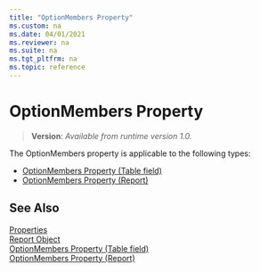 ```yaml
---
title: "OptionMembers Property"
ms.custom: na
ms.date: 04/01/2021
ms.reviewer: na
ms.suite: na
ms.tgt_pltfrm: na
ms.topic: reference
---
```


# OptionMembers Property
> **Version**: _Available from runtime version 1.0._

The OptionMembers property is applicable to the following types: 
- [OptionMembers Property (Table field)](devenv-optionmembers-field-property.md)   
- [OptionMembers Property (Report)](devenv-optionmembers-report-property.md)


## See Also  
[Properties](devenv-properties.md)   
[Report Object](../devenv-report-object.md)   
[OptionMembers Property (Table field)](devenv-optionmembers-field-property.md)   
[OptionMembers Property (Report)](devenv-optionmembers-report-property.md)